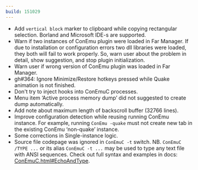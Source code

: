 ```yaml
---
build: 151029
---
```


* Add `vertical block` marker to clipboard while copying rectangular selection.
  Borland and Microsoft IDE-s are supported.
* Warn if two instances of ConEmu plugin were loaded in Far Manager.
  If due to installation or configuration errors two dll libraries were
  loaded, they both will fail to work properly. So, warn user about the
  problem in detail, show suggestion, and stop plugin initialization.
* Warn user if wrong version of ConEmu plugin was loaded in Far Manager.
* gh#364: Ignore Minimize/Restore hotkeys pressed while Quake animation is not finished.
* Don't try to inject hooks into ConEmuC processes.
* Menu item ‘Active process memory dump’ did not suggested to create dump automatically.
* Add note about maximum length of backscroll buffer (32766 lines).
* Improve configuration detection while reusing running ConEmu instance.
  For example, running `ConEmu -quake` must not create new tab
  in the existing ConEmu ‘non-quake’ instance.
* Some corrections in Single-instance logic.
* Source file codepage was ignored in `ConEmuC -t` switch.
  NB. `ConEmuC /TYPE ...` or its alias `ConEmuC -t ...`
  may be used to type any text file with ANSI sequences.
  Check out full syntax and examples in docs:
  [ConEmuC.html#EchoAndType](https://conemu.github.io/en/ConEmuC.html#EchoAndType).
